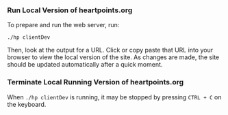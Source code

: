### Run Local Version of heartpoints.org

To prepare and run the web server, run:

    ./hp clientDev

Then, look at the output for a URL. Click or copy paste that URL into your browser to view the local version of the site. As
changes are made, the site should be updated automatically after a quick moment.

### Terminate Local Running Version of heartpoints.org

When `./hp clientDev` is running, it may be stopped by pressing `CTRL + C` on the keyboard.